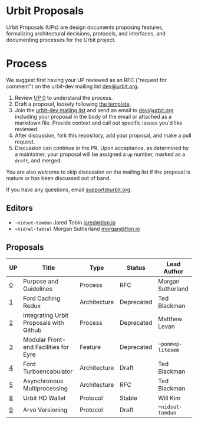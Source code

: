 # Urbit Proposals

Urbit Proposals (UPs) are design documents proposing features, formalizing architectural decisions, protocols, and interfaces, and documenting processes for the Urbit project.

# Process

We suggest first having your UP reviewed as an RFC ("request for comment") on the urbit-dev mailing list <dev@urbit.org>.

1. Review [UP 0](000-purpose-and-guidelines.md) to understand the process.
2. Draft a proposal, loosely following [the template](proposal-template.md).
3. Join the [urbit-dev mailing list](https://groups.google.com/a/urbit.org/forum/#!forum/dev) and send an email to <dev@urbit.org> including your proposal in the body of the email or attached as a markdown file. Provide context and call out specific issues you'd like reviewed.
4. After discussion, fork this repository, add your proposal, and make a pull request.
5. Discussion can continue in the PR. Upon acceptance, as determined by a maintainer, your proposal will be assigned a `up` number, marked as a `draft`, and merged.

You are also welcome to skip discussion on the mailing list if the proposal is mature or has been discussed out of band.

If you have any questions, email <support@urbit.org>.

## Editors

- `~nidsut-tomdun` Jared Tobin <jared@tlon.io>
- `~hidrel-fabtel` Morgan Sutherland <morgan@tlon.io>

## Proposals

UP                                                | Title                                    | Type          | Status     | Lead Author
--------------------------------------------------|------------------------------------------|---------------|------------|-------------------
[0](000-purpose-and-guidelines.md)                | Purpose and Guidelines                   | Process       | RFC        | Morgan Sutherland
[1](001-ford-caching-redux.md)                    | Ford Caching Redux                       | Architecture  | Deprecated | Ted Blackman
[2](002-integrating-urbit-proposals-github.md)    | Integrating Urbit Proposals with Github  | Process       | Deprecated | Matthew Levan
[3](003-modular-front-end-facilities-eyre.md)     | Modular Front-end Facilities for Eyre    | Feature       | Deprecated | `~ponmep-litesem`
[4](004-ford-turboencabulator.md)                 | Ford Turboencabulator                    | Architecture  | Draft      | Ted Blackman
[5](005-asynchronous-multiprocessing.md)          | Asynchronous Multiprocessing             | Architecture  | RFC        | Ted Blackman
[8](008-urbit-hd-wallet.md)                       | Urbit HD Wallet                          | Protocol      | Stable     | Will Kim
[9](008-arvo-versioning.md)                       | Arvo Versioning                          | Protocol      | Draft      | `~nidsut-tomdun`

